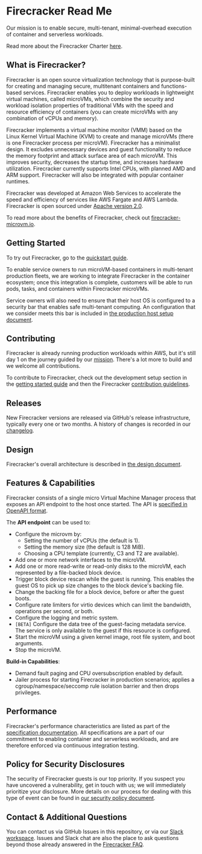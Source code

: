 # Firecracker Read Me

Our mission is to enable secure, multi-tenant, minimal-overhead execution of
container and serverless workloads.

Read more about the Firecracker Charter [here](CHARTER.md).

## What is Firecracker?

Firecracker is an open source virtualization technology that is purpose-built
for creating and managing secure, multitenant containers and functions-based
services. Firecracker enables you to deploy workloads in lightweight virtual
machines, called microVMs, which combine the security and workload isolation
properties of traditional VMs with the speed and resource efficiency of
containers (you can create microVMs with any combination of vCPUs and memory).

Firecracker implements a virtual machine monitor (VMM) based on the Linux Kernel
Virtual Machine (KVM) to create and manage microVMs (there is one Firecracker
process per microVM). Firecracker has a minimalist design. It excludes
unnecessary devices and guest functionality to reduce the memory footprint and
attack surface area of each microVM. This improves security, decreases the
startup time, and increases hardware utilization. Firecracker currently supports
Intel CPUs, with planned AMD and ARM support. Firecracker will also be
integrated with popular container runtimes.

Firecracker was developed at Amazon Web Services to accelerate the speed and
efficiency of services like AWS Fargate and AWS Lambda. Firecracker is open
sourced under [Apache version 2.0](LICENSE).

To read more about the benefits of Firecracker, check out
[firecracker-microvm.io](firecracker-microvm.io).

## Getting Started

To try out Firecracker, go to the [quickstart guide](docs/getting-started.md).

To enable service owners to run microVM-based containers in multi-tenant
production fleets, we are working to integrate Firecracker in the container
ecosystem; once this integration is complete, customers will be able to run
pods, tasks, and containers within Firecracker microVMs.

Service owners will also need to ensure that their host OS is configured to a
security bar that enables safe multi-tenant computing. An configuration that we
consider meets this bar is included in
[the production host setup document](docs/prod-host-setup.md).

## Contributing

Firecracker is already running production workloads within AWS, but it's still
day 1 on the journey guided by our [mission](CHARTER.md). There's a lot more to
build and we welcome all contributions.

To contribute to Firecracker, check out the development setup section in the
[getting started guide](docs/getting-started.md) and then the Firecracker
[contribution guidelines](CONTRIBUTE.md).

## Releases

New Firecracker versions are released via GitHub's release infrastructure,
typically every one or two months. A history of changes is recorded in our
[changelog](CHANGELOG.md).

## Design

Firecracker's overall architecture is described in
[the design document](docs/design.md).

## Features & Capabilities

Firecracker consists of a single micro Virtual Machine Manager process that
exposes an API endpoint to the host once started. The API is
[specified in OpenAPI format](api_server/swagger/firecracker.yaml).

The **API endpoint** can be used to:

- Configure the microvm by:
  - Setting the number of vCPUs (the default is 1).
  - Setting the memory size (the default is 128 MiB).
  - Choosing a CPU template (currently, C3 and T2 are available).
- Add one or more network interfaces to the microVM.
- Add one or more read-write or read-only disks to the microVM, each represented
  by a file-backed block device.
- Trigger block device rescan while the guest is running. This enables the
  guest OS to pick up size changes to the block device's backing file.
- Change the backing file for a block device, before or after the guest boots.
- Configure rate limiters for virtio devices which can limit the bandwidth,
  operations per second, or both.
- Configure the logging and metric system.
- `[BETA]` Configure the data tree of the guest-facing metadata service. The
  service is only available to the guest if this resource is configured.
- Start the microVM using a given kernel image, root file system, and boot
  arguments.
- Stop the microVM.

**Build-in Capabilities**:

- Demand fault paging and CPU oversubscription enabled by default.
- Jailer process for starting Firecracker in production scenarios; applies a
  cgroup/namespace/seccomp rule isolation barrier and then drops privileges. 

## Performance

Firecracker's performance characteristics are listed as part of the
[specification documentation](SPECIFICATION.md). All specifications are a part
of our commitment to enabling container and serverless workloads, and are
therefore enforced via continuous integration testing.

## Policy for Security Disclosures

The security of Firecracker guests is our top priority. If you suspect you have
uncovered a vulnerability, get in touch with us; we will immediately prioritize
your disclosure. More details on our process for dealing with this type of event
can be found in [our security policy document](SECURITY-POLICY.md).

## Contact & Additional Questions

You can contact us via GitHub Issues in this repository, or via our
[Slack workspace](https://firecracker-microvm.slack.com). Issues and Slack chat
are also the place to ask questions beyond those already answered in the
[Firecracker FAQ](FAQ.md).
